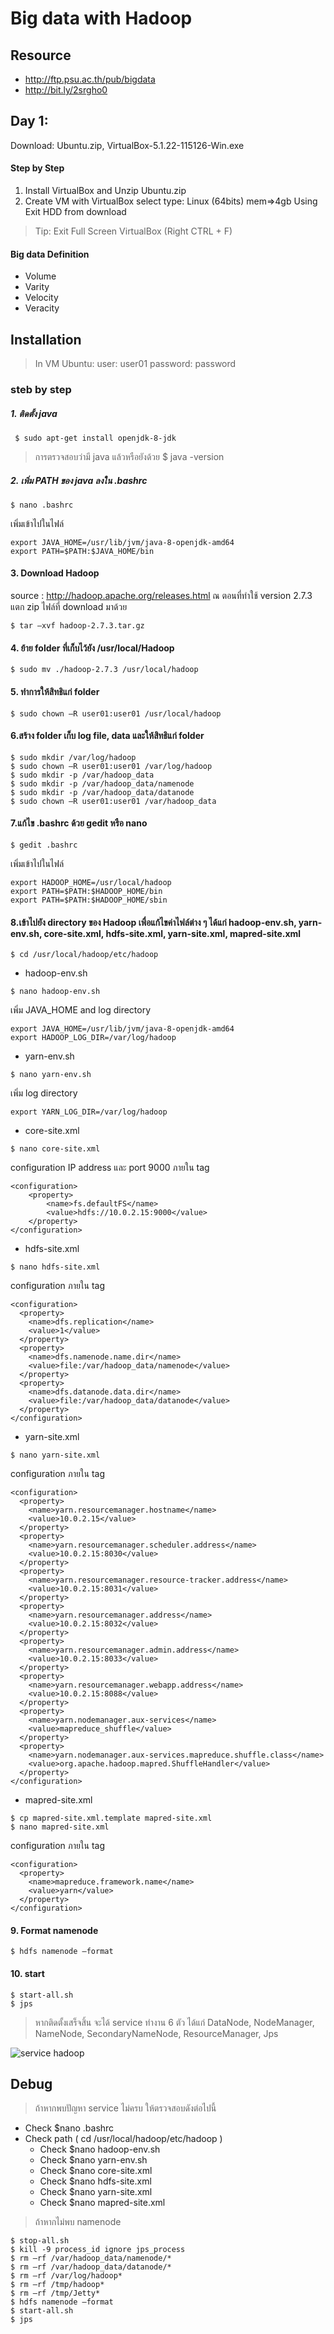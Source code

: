 # Big data with Hadoop 

## Resource
- http://ftp.psu.ac.th/pub/bigdata
- http://bit.ly/2srgho0 

## Day 1:
Download: Ubuntu.zip, VirtualBox-5.1.22-115126-Win.exe

#### Step by Step
1.	Install VirtualBox and Unzip Ubuntu.zip
2.	Create VM with VirtualBox select type: Linux (64bits) mem=>4gb Using Exit HDD from download
>Tip: Exit Full Screen VirtualBox (Right CTRL + F)

#### Big data Definition
- Volume
- Varity
- Velocity
- Veracity


## Installation

>In VM Ubuntu: user: user01 password: password
### steb by step

##### 1. ติดตั้ง java
```
 $ sudo apt-get install openjdk-8-jdk
```
> การตรวจสอบว่ามี java แล้วหรือยังด้วย
> $ java -version

##### 2. เพิ่ม PATH ของ java ลงใน .bashrc
```
$ nano .bashrc
```
เพิ่มเข้าไปในไฟล์
```
export JAVA_HOME=/usr/lib/jvm/java-8-openjdk-amd64
export PATH=$PATH:$JAVA_HOME/bin
```

#### 3. Download Hadoop
source : http://hadoop.apache.org/releases.html
ณ ตอนที่ทำใช้ version 2.7.3
แตก zip ไฟล์ที่ download มาด้วย
```
$ tar –xvf hadoop-2.7.3.tar.gz
```

#### 4. ย้าย folder ที่เก็บไว้ยัง /usr/local/Hadoop
```
$ sudo mv ./hadoop-2.7.3 /usr/local/hadoop
```

#### 5. ทำการให้สิทธิแก่ folder
```
$ sudo chown –R user01:user01 /usr/local/hadoop
```

#### 6.สร้าง folder เก็บ log file, data และให้สิทธิแก่ folder
```
$ sudo mkdir /var/log/hadoop
$ sudo chown –R user01:user01 /var/log/hadoop
$ sudo mkdir -p /var/hadoop_data
$ sudo mkdir -p /var/hadoop_data/namenode
$ sudo mkdir -p /var/hadoop_data/datanode
$ sudo chown –R user01:user01 /var/hadoop_data
```

#### 7.แก้ไข .bashrc ด้วย gedit หรือ nano
```
$ gedit .bashrc
```
เพิ่มเข้าไปในไฟล์
```
export HADOOP_HOME=/usr/local/hadoop
export PATH=$PATH:$HADOOP_HOME/bin
export PATH=$PATH:$HADOOP_HOME/sbin
```

#### 8.เข้าไปยัง directory ของ Hadoop เพื่อแก้ไขค่าไฟล์ต่าง ๆ ได้แก่ hadoop-env.sh, yarn-env.sh, core-site.xml, hdfs-site.xml, yarn-site.xml, mapred-site.xml
```
$ cd /usr/local/hadoop/etc/hadoop
```

- hadoop-env.sh
```
$ nano hadoop-env.sh
```
เพิ่ม JAVA_HOME and log directory
```
export JAVA_HOME=/usr/lib/jvm/java-8-openjdk-amd64
export HADOOP_LOG_DIR=/var/log/hadoop
```

- yarn-env.sh
```
$ nano yarn-env.sh
```
เพิ่ม log directory
```
export YARN_LOG_DIR=/var/log/hadoop
```

- core-site.xml
```
$ nano core-site.xml
```
configuration IP address และ  port 9000 ภายใน tag 
```
<configuration>
    <property>
        <name>fs.defaultFS</name>
        <value>hdfs://10.0.2.15:9000</value>
    </property>
</configuration>
```

- hdfs-site.xml
```
$ nano hdfs-site.xml
```
configuration ภายใน tag 
```
<configuration>
  <property>
    <name>dfs.replication</name>
    <value>1</value>
  </property>
  <property>
    <name>dfs.namenode.name.dir</name>
    <value>file:/var/hadoop_data/namenode</value>
  </property>
  <property>
    <name>dfs.datanode.data.dir</name>
    <value>file:/var/hadoop_data/datanode</value>
  </property>
</configuration>
```

- yarn-site.xml
```
$ nano yarn-site.xml
```
configuration ภายใน tag 
```
<configuration>
  <property>
    <name>yarn.resourcemanager.hostname</name>
    <value>10.0.2.15</value>
  </property>
  <property>
    <name>yarn.resourcemanager.scheduler.address</name>
    <value>10.0.2.15:8030</value>
  </property>
  <property>
    <name>yarn.resourcemanager.resource-tracker.address</name>
    <value>10.0.2.15:8031</value>
  </property>
  <property>
    <name>yarn.resourcemanager.address</name>
    <value>10.0.2.15:8032</value>
  </property>
  <property>
    <name>yarn.resourcemanager.admin.address</name>
    <value>10.0.2.15:8033</value>
  </property>
  <property>
    <name>yarn.resourcemanager.webapp.address</name>
    <value>10.0.2.15:8088</value>
  </property>
  <property>
    <name>yarn.nodemanager.aux-services</name>
    <value>mapreduce_shuffle</value>
  </property>
  <property>
    <name>yarn.nodemanager.aux-services.mapreduce.shuffle.class</name>
    <value>org.apache.hadoop.mapred.ShuffleHandler</value>
  </property>
</configuration>
```

- mapred-site.xml
```
$ cp mapred-site.xml.template mapred-site.xml
$ nano mapred-site.xml
```
configuration ภายใน tag 
```
<configuration>
  <property>
    <name>mapreduce.framework.name</name>
    <value>yarn</value>
  </property>
</configuration>
```
#### 9. Format namenode
```
$ hdfs namenode –format
```

#### 10. start
```
$ start-all.sh
$ jps
```

> หากติดตั้งเสร็จสิ้น จะได้ service ทำงาน 6 ตัว ได้แก่ DataNode, NodeManager, NameNode, SecondaryNameNode, ResourceManager, Jps

![service hadoop](/images/day1-1.png)

## Debug
> ถ้าหากพบปัญหา service ไม่ครบ ให้ตรวจสอบดังต่อไปนี้

* Check $nano .bashrc
* Check path ( cd /usr/local/hadoop/etc/hadoop ) 
    * Check $nano hadoop-env.sh
    * Check $nano yarn-env.sh
    * Check $nano core-site.xml
    * Check $nano hdfs-site.xml
    * Check $nano yarn-site.xml
    * Check $nano mapred-site.xml

> ถ้าหากไม่พบ namenode
```
$ stop-all.sh
$ kill -9 process_id ignore jps_process
$ rm –rf /var/hadoop_data/namenode/*
$ rm –rf /var/hadoop_data/datanode/*
$ rm –rf /var/log/hadoop*
$ rm –rf /tmp/hadoop*
$ rm –rf /tmp/Jetty*
$ hdfs namenode –format
$ start-all.sh
$ jps

```